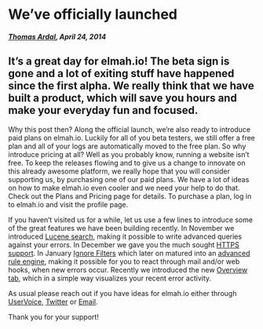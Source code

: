 # We’ve officially launched##### [Thomas Ardal](http://elmah.io/about/), April 24, 2014## It’s a great day for elmah.io! The beta sign is gone and a lot of exiting stuff have happened since the first alpha. We really think that we have built a product, which will save you hours and make your everyday fun and focused.Why this post then? Along the official launch, we’re also ready to introduce paid plans on elmah.io. Luckily for all of you beta testers, we still offer a free plan and all of your logs are automatically moved to the free plan. So why introduce pricing at all? Well as you probably know, running a website isn’t free. To keep the releases flowing and to give us a change to innovate on this already awesome platform, we really hope that you will consider supporting us, by purchasing one of our paid plans. We have a lot of ideas on how to make elmah.io even cooler and we need your help to do that. Check out the Plans and Pricing page for details. To purchase a plan, log in to elmah.io and visit the profile page.If you haven’t visited us for a while, let us use a few lines to introduce some of the great features we have been building recently. In November we introduced [Lucene search](https://blog.elmah.io/elmah-io-20131111-released/), making it possible to write advanced queries against your errors. In December we gave you the much sought [HTTPS support](https://blog.elmah.io/elmah-io-20131212-released/). In January [Ignore Filters](https://blog.elmah.io/elmah-io-20131227-released/) which later on matured into an [advanced rule engine](https://blog.elmah.io/elmah-io-20140315-released/), making it possible for you to react through mail and/or web hooks, when new errors occur. Recently we introduced the new [Overview tab](https://blog.elmah.io/elmah-io-20140412-released/), which in a simple way visualizes your recent error activity.As usual please reach out if you have ideas for elmah.io either through [UserVoice](http://elmahio.uservoice.com/), [Twitter](https://twitter.com/elmah_io) or [Email](mailto:info@elmah.io).Thank you for your support!